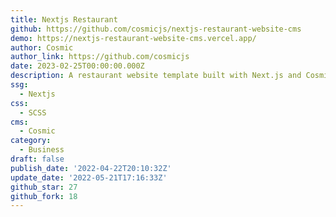 ```yaml
---
title: Nextjs Restaurant
github: https://github.com/cosmicjs/nextjs-restaurant-website-cms
demo: https://nextjs-restaurant-website-cms.vercel.app/
author: Cosmic
author_link: https://github.com/cosmicjs
date: 2023-02-25T00:00:00.000Z
description: A restaurant website template built with Next.js and Cosmic
ssg:
  - Nextjs
css:
  - SCSS
cms:
  - Cosmic
category:
  - Business
draft: false
publish_date: '2022-04-22T20:10:32Z'
update_date: '2022-05-21T17:16:33Z'
github_star: 27
github_fork: 18
---
```

